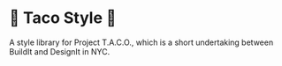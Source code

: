# 🌮 Taco Style 🕺



A style library for Project T.A.C.O., which is a short undertaking between BuildIt and DesignIt in NYC.

